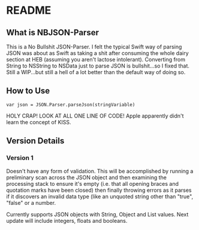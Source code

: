 # README

## What is NBJSON-Parser

This is a No Bullshit JSON-Parser.  I felt the typical Swift way of parsing JSON was about as Swift as taking a shit after consuming the whole dairy section at HEB (assuming you aren't lactose intolerant).  Converting from String to NSString to NSData just to parse JSON is bullshit...so I fixed that.  Still a WIP...but still a hell of a lot better than the default way of doing so.

## How to Use
    var json = JSON.Parser.parseJson(stringVariable)

HOLY CRAP!  LOOK AT ALL ONE LINE OF CODE!  Apple apparently didn't learn the concept of KISS.

## Version Details

### Version 1

Doesn't have any form of validation.  This will be accomplished by running a preliminary scan across the JSON object and then examining the processing stack to ensure it's empty (i.e. that all opening braces and quotation marks have been closed) then finally throwing errors as it parses if it discovers an invalid data type (like an unquoted string other than "true", "false" or a number.

Currently supports JSON objects with String, Object and List values.  Next update will include integers, floats and booleans.

